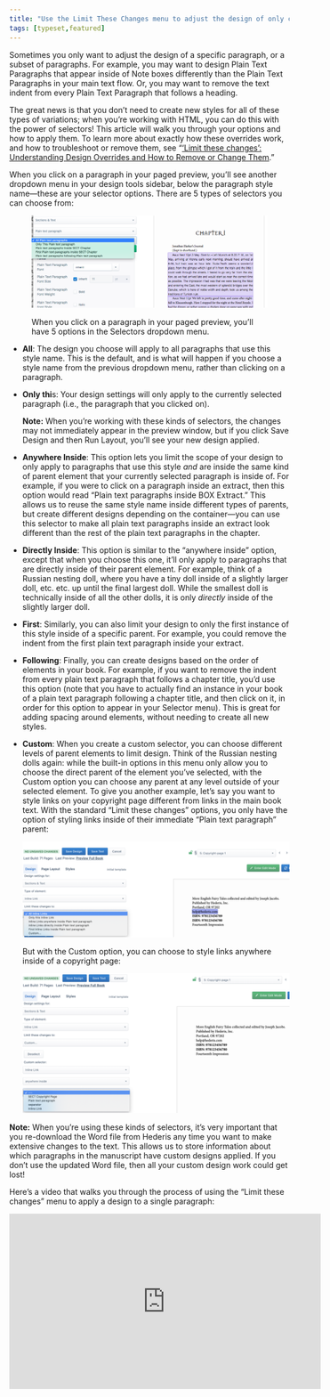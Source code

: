 ```yaml
---
title: "Use the Limit These Changes menu to adjust the design of only certain paragraphs or elements"
tags: [typeset,featured]
---
```

 
<html><body><section data-type="chapter" class="hsecchapter" data-hederis-type="hsecchapter" id="selectors" data-pi-attrs="id: selectors; data-tags: typeset,featured;" role="doc-chapter" data-tags="typeset,featured" data-author-name=" " data-book-title=" " title="Use the Limit These Changes menu to adjust the design of only certain paragraphs or elements"><p class="hblkp" data-hederis-type="hblkp" id="pmco1My8r">Sometimes you only want to adjust the design of a specific paragraph, or a subset of paragraphs. For example, you may want to design Plain Text Paragraphs that appear inside of Note boxes differently than the Plain Text Paragraphs in your main text flow. Or, you may want to remove the text indent from every Plain Text Paragraph that follows a heading. </p><p class="hblkp" data-hederis-type="hblkp" id="pq2hL8f6r">The great news is that you don&#8217;t need to create new styles for all of these types of variations; when you&#8217;re working with HTML, you can do this with the power of selectors! This article will walk you through your options and how to apply them. To learn more about exactly how these overrides work, and how to troubleshoot or remove them, see &#8220;<a href="{% link _docs/design-settings-and-inheritance.md %}" class="hspana" data-hederis-type="hspana" id="p2H1FgA3e">&#8216;Limit these changes&#8217;: Understanding Design Overrides and How to Remove or Change Them</a>.&#8221;</p><p class="hblkp" data-hederis-type="hblkp" id="pS0NIHm0v">When you click on a paragraph in your paged preview, you&#8217;ll see another dropdown menu in your design tools sidebar, below the paragraph style name&#8212;these are your selector options. There are 5 types of selectors you can choose from:</p><figure class="hwprfig" data-hederis-type="hwprfig" id="pCL7V6zU7"><img data-hederis-type="hblkimg" class="hblkimg" id="pfHqoNhdN" src="/images/selectors.png" data-img-src="/images/selectors.png"/><p class="hblkcaption" data-hederis-type="hblkcaption" id="pQusChLNd">When you click on a paragraph in your paged preview, you&#8217;ll have 5 options in the Selectors dropdown menu.</p></figure><ul class="hwprbulletlist" data-hederis-type="hwprbulletlist" id="p0tz5k2fL"><li class="hblkuli" data-hederis-type="hblkuli" id="lir2awqMqu"><p class="hblkuli" data-hederis-type="hblklip" id="pXyneEARa"><strong data-hederis-type="hspanstrong" id="pLMZkXKzq">All</strong>: The design you choose will apply to all paragraphs that use this style name. This is the default, and is what will happen if you choose a style name from the previous dropdown menu, rather than clicking on a paragraph.</p></li><li class="hblkuli" data-hederis-type="hblkuli" id="liaCattcSP"><p class="hblkuli" data-hederis-type="hblklip" id="peDl1MbgX"><strong class="hspanstrong" data-hederis-type="hspanstrong" id="pzRbHZyxg">Only thi</strong>s: Your design settings will only apply to the currently selected paragraph (i.e., the paragraph that you clicked on). </p><div class="hwprbox box" data-hederis-type="hwprbox" id="pV3Oxgiss" data-type="sidebar"><p class="hblkp" data-hederis-type="hblkp" id="pn4sdkaYg"><strong class="hspanstrong" data-hederis-type="hspanstrong" id="pUxRw5DBy">Note:</strong> When you&#8217;re working with these kinds of selectors, the changes may not immediately appear in the preview window, but if you click Save Design and then Run Layout, you&#8217;ll see your new design applied.</p></div></li><li class="hblkuli" data-hederis-type="hblkuli" id="liHBByRHvx"><p class="hblkuli" data-hederis-type="hblklip" id="p5yGyYQsh"><strong class="hspanstrong" data-hederis-type="hspanstrong" id="p671Xs7RJ">Anywhere Inside</strong>: This option lets you limit the scope of your design to only apply to paragraphs that use this style <em data-hederis-type="hspanem" id="p99HHBYV1">and</em> are inside the same kind of parent element that your currently selected paragraph is inside of. For example, if you were to click on a paragraph inside an extract, then this option would read &#8220;Plain text paragraphs inside BOX Extract.&#8221; This allows us to reuse the same style name inside different types of parents, but create different designs depending on the container&#8212;you can use this selector to make all plain text paragraphs inside an extract look different than the rest of the plain text paragraphs in the chapter.</p></li><li class="hblkuli" data-hederis-type="hblkuli" id="lirlZp5jEU"><p class="hblkuli" data-hederis-type="hblklip" id="poIkDHd1o"><strong class="hspanstrong" data-hederis-type="hspanstrong" id="p08nqsV21">Directly Inside</strong>: This option is similar to the &#8220;anywhere inside&#8221; option, except that when you choose this one, it&#8217;ll only apply to paragraphs that are directly inside of their parent element. For example, think of a Russian nesting doll, where you have a tiny doll inside of a slightly larger doll, etc. etc. up until the final largest doll. While the smallest doll is technically inside of all the other dolls, it is only <em class="hspanem" data-hederis-type="hspanem" id="pw1CzqXdr">directly</em> inside of the slightly larger doll.</p></li><li class="hblkuli" data-hederis-type="hblkuli" id="lia9LVhizt"><p class="hblkuli" data-hederis-type="hblklip" id="p6iiBODei"><strong class="hspanstrong" data-hederis-type="hspanstrong" id="p5TyRp5ST">First</strong>: Similarly, you can also limit your design to only the first instance of this style inside of a specific parent. For example, you could remove the indent from the first plain text paragraph inside your extract.</p></li><li class="hblkuli" data-hederis-type="hblkuli" id="liamEaHsGm"><p class="hblkuli" data-hederis-type="hblklip" id="pUlbxMUjS"><strong class="hspanstrong" data-hederis-type="hspanstrong" id="pui9QE5Jm">Following</strong>: Finally, you can create designs based on the order of elements in your book. For example, if you want to remove the indent from every plain text paragraph that follows a chapter title, you&#8217;d use this option (note that you have to actually find an instance in your book of a plain text paragraph following a chapter title, and then click on it, in order for this option to appear in your Selector menu). This is great for adding spacing around elements, without needing to create all new styles.</p></li><li class="hblkuli" data-hederis-type="hblkuli" id="liyD7atXPZ"><p class="hblkuli" data-hederis-type="hblklip" id="pyAEPSYlu"><strong class="hspanstrong" data-hederis-type="hspanstrong" id="picX7Zn0W">Custom</strong>: When you create a custom selector, you can choose different levels of parent elements to limit design. Think of the Russian nesting dolls again: while the built-in options in this menu only allow you to choose the direct parent of the element you&#8217;ve selected, with the Custom option you can choose any parent at any level outside of your selected element. To give you another example, let&#8217;s say you want to style links on your copyright page different from links in the main book text. With the standard &#8220;Limit these changes&#8221; options, you only have the option of styling links inside of their immediate &#8220;Plain text paragraph&#8221; parent:</p><img data-hederis-type="hblkimg" class="hblkimg" id="p8wo6wHQ0" src="/images/selectors2.png" data-img-src="/images/selectors2.png"/><p class="hblklicont" data-hederis-type="hblklicont" id="prCKz0vM5">But with the Custom option, you can choose to style links anywhere inside of a copyright page:</p><img data-hederis-type="hblkimg" class="hblkimg" id="popCoADT3" src="/images/selectors3.png" data-img-src="/images/selectors3.png"/></li></ul><div class="hwprbox box" data-hederis-type="hwprbox" id="pJVNFUqdl" data-type="sidebar"><p class="hblkp" data-hederis-type="hblkp" id="pokWD7JIr"><strong class="hspanstrong" data-hederis-type="hspanstrong" id="phJraa9Fh">Note:</strong> When you&#8217;re using these kinds of selectors, it&#8217;s very important that you re-download the Word file from Hederis any time you want to make extensive changes to the text. This allows us to store information about which paragraphs in the manuscript have custom designs applied. If you don&#8217;t use the updated Word file, then all your custom design work could get lost!</p></div><p class="hblkp" data-hederis-type="hblkp" id="pdppHk4J7">Here&#8217;s a video that walks you through the process of using the &#8220;Limit these changes&#8221; menu to apply a design to a single paragraph:</p><iframe width="560" height="315" src="https://www.youtube.com/embed/HrpE181HFd8" frameborder="0" allow="accelerometer;" autoplay="" clipboard-write="" encrypted-media="" gyroscope="" picture-in-picture="" allowfullscreen=""/><p data-embedded-html="true">INTENTIONALLY BLANK</p></section></body></html>
